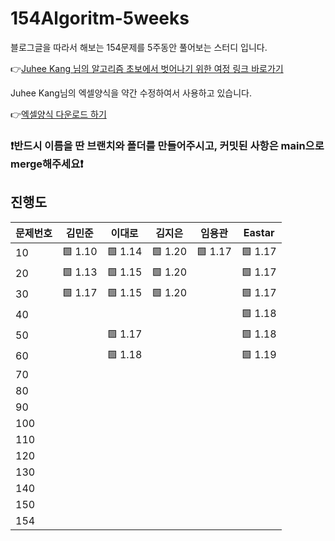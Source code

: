 # 154Algoritm-5weeks

블로그글을 따라서 해보는 154문제를 5주동안 풀어보는 스터디 입니다.

👉[Juhee Kang 님의 알고리즘 초보에서 벗어나기 위한 여정 링크 바로가기](https://claudiajkang.medium.com/%EC%95%8C%EA%B3%A0%EB%A6%AC%EC%A6%98-%EC%B4%88%EB%B3%B4%EC%97%90%EC%84%9C-%EB%B2%97%EC%96%B4%EB%82%98%EA%B8%B0-%EC%9C%84%ED%95%9C-%EC%97%AC%EC%A0%95-1ffb6bdfec6b)

Juhee Kang님의 엑셀양식을 약간 수정하여서 사용하고 있습니다.

👉[엑셀양식 다운로드 하기](https://docs.google.com/spreadsheets/d/1Bx27IJulthhpM04qbtuL0aAkX8psi5D4/edit?usp=sharing&ouid=113010703494073260482&rtpof=true&sd=true)

### ❗️반드시 이름을 딴 브랜치와 폴더를 만들어주시고, 커밋된 사항은 main으로 merge해주세요❗️

## 진행도

| 문제번호 | 김민준  | 이대로  | 김지은      | 임용관  | Eastar  |
| -------- | ------- | ------- |----------| ------- | ------- |
| 10       | 🟩 1.10 | 🟩 1.14 | 🟩 1.20  | 🟩 1.17 | 🟩 1.17 |
| 20       | 🟩 1.13 | 🟩 1.15 | 🟩 1.20  |         | 🟩 1.17 |
| 30       | 🟩 1.17 | 🟩 1.15 | 🟩 1.20  |         | 🟩 1.17 |
| 40       |         |         |          |         | 🟩 1.18 |
| 50       |         | 🟩 1.17 |          |         | 🟩 1.18 |
| 60       |         | 🟩 1.18 |          |         | 🟩 1.19 |
| 70       |         |         |          |         |
| 80       |         |         |          |         |
| 90       |         |         |          |         |
| 100      |         |         |          |         |
| 110      |         |         |          |         |
| 120      |         |         |          |         |
| 130      |         |         |          |         |
| 140      |         |         |          |         |
| 150      |         |         |          |         |
| 154      |         |         |          |         |
